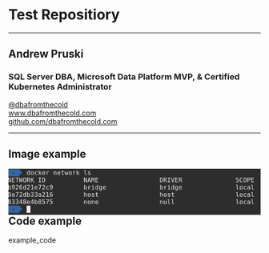 # Test Repositiory

---

## Andrew Pruski

### SQL Server DBA, Microsoft Data Platform MVP, & Certified Kubernetes Administrator

<a href="https://twitter.com/dbafromthecold">@dbafromthecold</a><br>
www.dbafromthecold.com<br>
<a href="https://github.com/dbafromthecold">github.com/dbafromthecold.com</a>

---

## Image example

<img src="assets/images/docker_networks.png" style="float: right"/>

---

## Code example

<section>
  <p>example_code</p>
  <pre><code data-trim>
    <script src="assets/code/docker_container_run.sh"></script>
  </code></pre>
<section>
